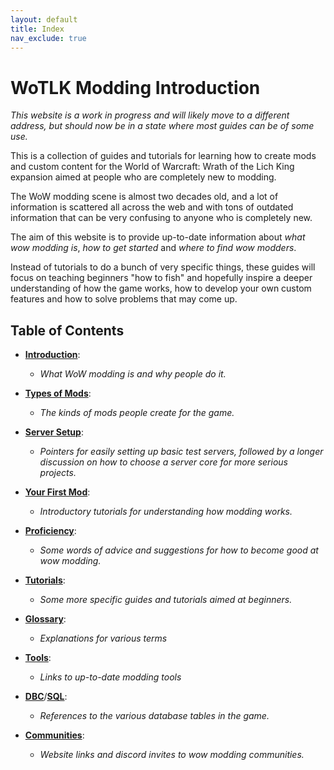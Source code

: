 ```yaml
---
layout: default
title: Index
nav_exclude: true
---
```


# WoTLK Modding Introduction

_This website is a work in progress and will likely move to a different address, but should now be in a state where most guides can be of some use._

This is a collection of guides and tutorials for learning how to create mods and custom content for the World of Warcraft: Wrath of the Lich King expansion aimed at people who are completely new to modding.

The WoW modding scene is almost two decades old, and a lot of information is scattered all across the web and with tons of outdated information that can be very confusing to anyone who is completely new.

The aim of this website is to provide up-to-date information about _what wow modding is_, _how to get started_ and _where to find wow modders_.

Instead of tutorials to do a bunch of very specific things, these guides will focus on teaching beginners "how to fish" and hopefully inspire a deeper understanding of how the game works, how to develop your own custom features and how to solve problems that may come up.

## Table of Contents

- [**Introduction**](./introduction):
    - _What WoW modding is and why people do it._

- [**Types of Mods**](./types_of_mods):
    - _The kinds of mods people create for the game._

- [**Server Setup**](./server_setup):
    - _Pointers for easily setting up basic test servers, followed by a longer discussion on how to choose a server core for more serious projects._

- [**Your First Mod**](./your_first_mod):
    - _Introductory tutorials for understanding how modding works._

- [**Proficiency**](./proficiency):
    - _Some words of advice and suggestions for how to become good at wow modding._

- [**Tutorials**](./tutorials):
    - _Some more specific guides and tutorials aimed at beginners._
    
- [**Glossary**](./glossary): 
    - _Explanations for various terms_

- [**Tools**](./tools):
    - _Links to up-to-date modding tools_

- [**DBC**](./dbc)/[**SQL**](./sql): 
    - _References to the various database tables in the game._

- [**Communities**](./communities):
    - _Website links and discord invites to wow modding communities._